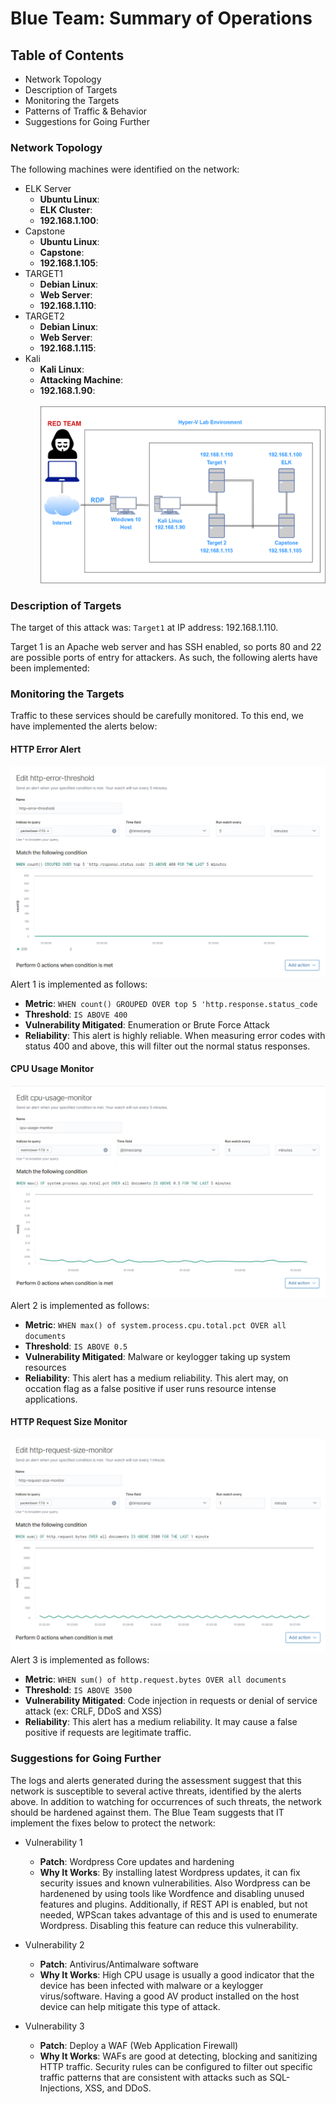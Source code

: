# Blue Team: Summary of Operations

## Table of Contents
- Network Topology
- Description of Targets
- Monitoring the Targets
- Patterns of Traffic & Behavior
- Suggestions for Going Further

### Network Topology

The following machines were identified on the network:
- ELK Server
  - **Ubuntu Linux**:
  - **ELK Cluster**:
  - **192.168.1.100**:
- Capstone
  - **Ubuntu Linux**:
  - **Capstone**:
  - **192.168.1.105**:
- TARGET1
  - **Debian Linux**:
  - **Web Server**:
  - **192.168.1.110**:
- TARGET2
  - **Debian Linux**:
  - **Web Server**:
  - **192.168.1.115**:
- Kali
  - **Kali Linux**:
  - **Attacking Machine**:
  - **192.168.1.90**: <br><br>
![network](/images/network.png) <br>
### Description of Targets

The target of this attack was: `Target1` at IP address: 192.168.1.110.

Target 1 is an Apache web server and has SSH enabled, so ports 80 and 22 are possible ports of entry for attackers. As such, the following alerts have been implemented:


### Monitoring the Targets

Traffic to these services should be carefully monitored. To this end, we have implemented the alerts below:

#### HTTP Error Alert
![http-error-alert](/images/alert1.png)
Alert 1 is implemented as follows:
  - **Metric**: `WHEN count() GROUPED OVER top 5 'http.response.status_code`
  - **Threshold**: `IS ABOVE 400`
  - **Vulnerability Mitigated**: Enumeration or Brute Force Attack
  - **Reliability**: This alert is highly reliable. When measuring error codes with status 400 and above, this will filter out the normal status responses.

#### CPU Usage Monitor
![cpu-usage-alert](/images/alert2.png)
Alert 2 is implemented as follows:
  - **Metric**: `WHEN max() of system.process.cpu.total.pct OVER all documents`
  - **Threshold**: `IS ABOVE 0.5`
  - **Vulnerability Mitigated**: Malware or keylogger taking up system resources
  - **Reliability**: This alert has a medium reliability. This alert may, on occation flag as a false positive if user runs resource intense applications.

#### HTTP Request Size Monitor
![http-monitor](/images/alert3.png)
Alert 3 is implemented as follows:
  - **Metric**: `WHEN sum() of http.request.bytes OVER all documents`
  - **Threshold**: `IS ABOVE 3500`
  - **Vulnerability Mitigated**: Code injection in requests or denial of service attack (ex: CRLF, DDoS and XSS)
  - **Reliability**: This alert has a medium reliability. It may cause a false positive if requests are legitimate traffic.

### Suggestions for Going Further

The logs and alerts generated during the assessment suggest that this network is susceptible to several active threats, identified by the alerts above. In addition to watching for occurrences of such threats, the network should be hardened against them. The Blue Team suggests that IT implement the fixes below to protect the network:

- Vulnerability 1
  - **Patch**: Wordpress Core updates and hardening
  - **Why It Works**: By installing latest Wordpress updates, it can fix security issues and known vulnerabilities. Also Wordpress can be hardenened by using tools like Wordfence and disabling unused features and plugins. Additionally, if REST API is enabled, but not needed, WPScan takes advantage of this and is used to enumerate Wordpress. Disabling this feature can reduce this vulnerability.

- Vulnerability 2
  - **Patch**: Antivirus/Antimalware software
  - **Why It Works**: High CPU usage is usually a good indicator that the device has been infected with malware or a keylogger virus/software. Having a good AV product installed on the host device can help mitigate this type of attack.

- Vulnerability 3
  - **Patch**: Deploy a WAF (Web Application Firewall)
  - **Why It Works**: WAFs are good at detecting, blocking and sanitizing HTTP traffic. Security rules can be configured to filter out specific traffic patterns that are consistent with attacks such as SQL-Injections, XSS, and DDoS.
